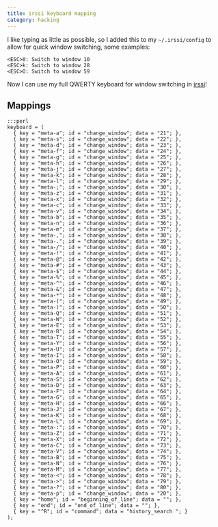 ```yaml
---
title: irssi keyboard mapping
category: hacking
---
```

I like typing as little as possible, so I added this to my `~/.irssi/config` to
allow for quick window switching, some examples:

    <ESC>0: Switch to window 10
    <ESC>k: Switch to window 28
    <ESC>O: Switch to window 59

Now I can use my full QWERTY keyboard for window switching in
[irssi](http://irssi.org/)!

## Mappings

    :::perl
    keyboard = (
      { key = "meta-a"; id = "change_window"; data = "21"; },
      { key = "meta-s"; id = "change_window"; data = "22"; },
      { key = "meta-d"; id = "change_window"; data = "23"; },
      { key = "meta-f"; id = "change_window"; data = "24"; },
      { key = "meta-g"; id = "change_window"; data = "25"; },
      { key = "meta-h"; id = "change_window"; data = "26"; },
      { key = "meta-j"; id = "change_window"; data = "27"; },
      { key = "meta-k"; id = "change_window"; data = "28"; },
      { key = "meta-l"; id = "change_window"; data = "29"; },
      { key = "meta-;"; id = "change_window"; data = "30"; },
      { key = "meta-z"; id = "change_window"; data = "31"; },
      { key = "meta-x"; id = "change_window"; data = "32"; },
      { key = "meta-c"; id = "change_window"; data = "33"; },
      { key = "meta-v"; id = "change_window"; data = "34"; },
      { key = "meta-b"; id = "change_window"; data = "35"; },
      { key = "meta-n"; id = "change_window"; data = "36"; },
      { key = "meta-m"; id = "change_window"; data = "37"; },
      { key = "meta-,"; id = "change_window"; data = "38"; },
      { key = "meta-."; id = "change_window"; data = "39"; },
      { key = "meta-/"; id = "change_window"; data = "40"; },
      { key = "meta-!"; id = "change_window"; data = "41"; },
      { key = "meta-@"; id = "change_window"; data = "42"; },
      { key = "meta-#"; id = "change_window"; data = "43"; },
      { key = "meta-$"; id = "change_window"; data = "44"; },
      { key = "meta-%"; id = "change_window"; data = "45"; },
      { key = "meta-^"; id = "change_window"; data = "46"; },
      { key = "meta-&"; id = "change_window"; data = "47"; },
      { key = "meta-*"; id = "change_window"; data = "48"; },
      { key = "meta-("; id = "change_window"; data = "49"; },
      { key = "meta-)"; id = "change_window"; data = "50"; },
      { key = "meta-Q"; id = "change_window"; data = "51"; },
      { key = "meta-W"; id = "change_window"; data = "52"; },
      { key = "meta-E"; id = "change_window"; data = "53"; },
      { key = "meta-R"; id = "change_window"; data = "54"; },
      { key = "meta-T"; id = "change_window"; data = "55"; },
      { key = "meta-Y"; id = "change_window"; data = "56"; },
      { key = "meta-U"; id = "change_window"; data = "57"; },
      { key = "meta-I"; id = "change_window"; data = "58"; },
      { key = "meta-O"; id = "change_window"; data = "59"; },
      { key = "meta-P"; id = "change_window"; data = "60"; },
      { key = "meta-A"; id = "change_window"; data = "61"; },
      { key = "meta-S"; id = "change_window"; data = "62"; },
      { key = "meta-D"; id = "change_window"; data = "63"; },
      { key = "meta-F"; id = "change_window"; data = "64"; },
      { key = "meta-G"; id = "change_window"; data = "65"; },
      { key = "meta-H"; id = "change_window"; data = "66"; },
      { key = "meta-J"; id = "change_window"; data = "67"; },
      { key = "meta-K"; id = "change_window"; data = "68"; },
      { key = "meta-L"; id = "change_window"; data = "69"; },
      { key = "meta-:"; id = "change_window"; data = "70"; },
      { key = "meta-Z"; id = "change_window"; data = "71"; },
      { key = "meta-X"; id = "change_window"; data = "72"; },
      { key = "meta-C"; id = "change_window"; data = "73"; },
      { key = "meta-V"; id = "change_window"; data = "74"; },
      { key = "meta-B"; id = "change_window"; data = "75"; },
      { key = "meta-N"; id = "change_window"; data = "76"; },
      { key = "meta-M"; id = "change_window"; data = "77"; },
      { key = "meta-<"; id = "change_window"; data = "78"; },
      { key = "meta->"; id = "change_window"; data = "79"; },
      { key = "meta-?"; id = "change_window"; data = "80"; },
      { key = "meta-p"; id = "change_window"; data = "20"; },
      { key = "home"; id = "beginning_of_line"; data = ""; },
      { key = "end"; id = "end_of_line"; data = ""; },
      { key = "^R"; id = "command"; data = "history_search "; }
    );

